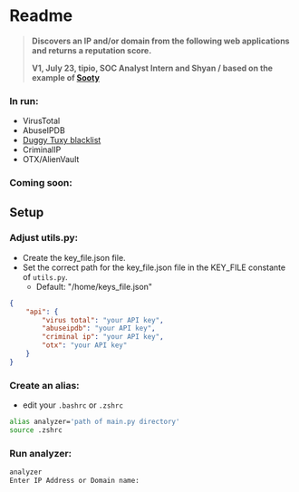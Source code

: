 # Readme

> **Discovers an IP and/or domain from the following web applications and returns a reputation score.**
>
> **V1, July 23, tipio, SOC Analyst Intern and Shyan / based on the example of [Sooty](https://github.com/TheresAFewConors/Sooty/blob/master/Sooty.py)**

### In run:
- VirusTotal
- AbuseIPDB 
- [Duggy Tuxy blacklist](https://github.com/duggytuxy/malicious_ip_addresses/blob/main/botnets_zombies_scanner_spam_ips.txt) 
- CriminalIP
- OTX/AlienVault 

### Coming soon:



## Setup
### Adjust utils.py:
- Create the key_file.json file. 
- Set the correct path for the key_file.json file in the KEY_FILE constante of `utils.py`.
    - Default: "/home/keys_file.json"

```json
{
    "api": {
        "virus total": "your API key", 
        "abuseipdb": "your API key",
        "criminal ip": "your API key",
        "otx": "your API key"
    }
}     
```

### Create an alias:
- edit your `.bashrc` or `.zshrc`
```bash
alias analyzer='path of main.py directory'
source .zshrc
```

### Run analyzer:
```bash
analyzer
Enter IP Address or Domain name: 
```